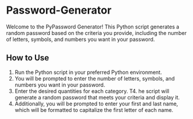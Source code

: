 # Password-Generator
Welcome to the PyPassword Generator! This Python script generates a random password based on the criteria you provide, including the number of letters, symbols, and numbers you want in your password.

## How to Use
1. Run the Python script in your preferred Python environment.
2. You will be prompted to enter the number of letters, symbols, and numbers you want in your password.
3. Enter the desired quantities for each category.
T4. he script will generate a random password that meets your criteria and display it.
5. Additionally, you will be prompted to enter your first and last name, which will be formatted to capitalize the first letter of each name.
